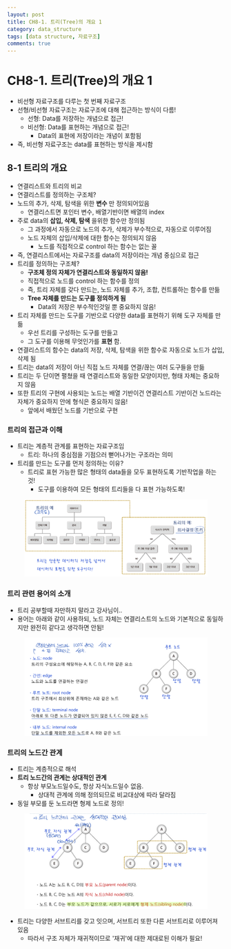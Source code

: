 ```yaml
---
layout: post
title: CH8-1. 트리(Tree)의 개요 1
category: data_structure
tags: [data structure, 자료구조]
comments: true
---
```


# CH8-1. 트리(Tree)의 개요 1
- 비선형 자료구조를 다루는 첫 번째 자료구조
- 선형/비선형 자료구조는 자료구조에 대해 접근하는 방식이 다름!
  - 선형: Data를 저장하는 개념으로 접근!
  - 비선형: Data를 표현하는 개념으로 접근!
    - Data의 표현에 저장이라는 개념이 포함됨
- 즉, 비선형 자료구조는 data를 표현하는 방식을 제시함

## 8-1 트리의 개요
 - 연결리스트와 트리의 비교
 - 연결리스트를 정의하는 구조체?
  - 노드의 추가, 삭제, 탐색을 위한 __변수__ 만 정의되어있음
    - 연결리스트면 포인터 변수, 배열기반이면 배열의 index
  - 주로 data의 __삽입, 삭제, 탐색__ 을위한 함수만 정의됨
    - 그 과정에서 자동으로 노드의 추가, 삭제가 부수적으로, 자동으로 이루어짐
    - 노드 자체의 삽입/삭제에 대한 함수는 정의되지 않음
      - 노드를 직접적으로 control 하는 함수는 없는 꼴
  - 즉, 연결리스트에서는 자료구조를 data의 저장이라는 개념 중심으로 접근
- 트리를 정의하는 구조체?
  - __구조체 정의 자체가 연결리스트와 동일하지 않음!__
  - 직접적으로 노드를 control 하는 함수를 정의
  - 즉, 트리 자체를 갖다 만드는, 노드 자체를 추가, 조합, 컨트롤하는 함수를 만듦
  - __Tree 자체를 만드는 도구를 정의하게 됨__
    - Data의 저장은 부수적인것일 뿐 중요하지 않음!
- 트리 자체를 만드는 도구를 기반으로 다양한 data를 표현하기 위해 도구 자체를 만듦
  - 우선 트리를 구성하는 도구를 만들고
  - 그 도구를 이용해 무엇인가를 __표현__ 함.
- 연결리스트의 함수는 data의 저장, 삭제, 탐색을 위한 함수로 자동으로 노드가 삽입, 삭제 됨
- 트리는 data의 저장이 아닌 직접 노드 자체를 연결/끊는 여러 도구들을 만듦
- 트리는 두 단이면 펼쳤을 때 연결리스트와 동일한 모양이지만, 형태 자체는 중요하지 않음
- 또한 트리의 구현에 사용되는 노드는 배열 기반이건 연결리스트 기반이건 노드라는 자체가 중요하지 안에 형식은 중요하지 않음!
  - 앞에서 배웠던 노드를 기반으로 구현

### 트리의 접근과 이해
- 트리는 계층적 관계를 표현하는 자료구조임
  - 트리: 하나의 중심점을 기점으러 뻗어나가는 구조라는 의미
- 트리를 만드는 도구를 먼저 정의하는 이유?
  - 트리로 표현 가능한 많은 형태의 data들을 모두 표현하도록 기반작업을 하는 것!
    - 도구를 이용하여 모든 형태의 트리들을 다 표현 가능하도록!

<center>
<figure>
<img src="/assets/post_img/data_structure/2019-06-05-data_structure/fig1.PNG" alt="views">
<figcaption> </figcaption>
</figure>
</center>

### 트리 관련 용어의 소개
- 트리 공부할때 자만하지 말라고 강사님이..
- 용어는 아래와 같이 사용하되, 노드 자체는 연결리스트의 노드와 기본적으로 동일하지만 완전히 같다고 생각하면 안됨!

<center>
<figure>
<img src="/assets/post_img/data_structure/2019-06-05-data_structure/fig2.PNG" alt="views">
<figcaption> </figcaption>
</figure>
</center>

### 트리의 노드간 관계
- 트리는 계층적으로 해석
- __트리 노드간의 관계는 상대적인 관계__
  - 항상 부모노드일수도, 항상 자식노드일수 없음.
    - 상대적 관계에 의해 정의되므로 비교대상에 따라 달라짐
- 동일 부모를 둔 노드라면 형제 노드로 정의!

<center>
<figure>
<img src="/assets/post_img/data_structure/2019-06-05-data_structure/fig3.PNG" alt="views">
<figcaption> </figcaption>
</figure>
</center>

- 트리는 다양한 서브트리를 갖고 잇으며, 서브트리 또한 다른 서브트리로 이루어져 있음
  - 따라서 구조 자체가 재귀적이므로 '재귀'에 대한 제대로된 이해가 필요!
